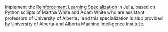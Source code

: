 Implement the [Reinforcement Learning Specialization](https://www.coursera.org/specializations/reinforcement-learning) in Julia, based on Python scripts of Martha White and Adam White who are assistant professors of University of Alberta，and this specialization is also provided by University of Alberta and Alberta Machine Intelligence Institute.